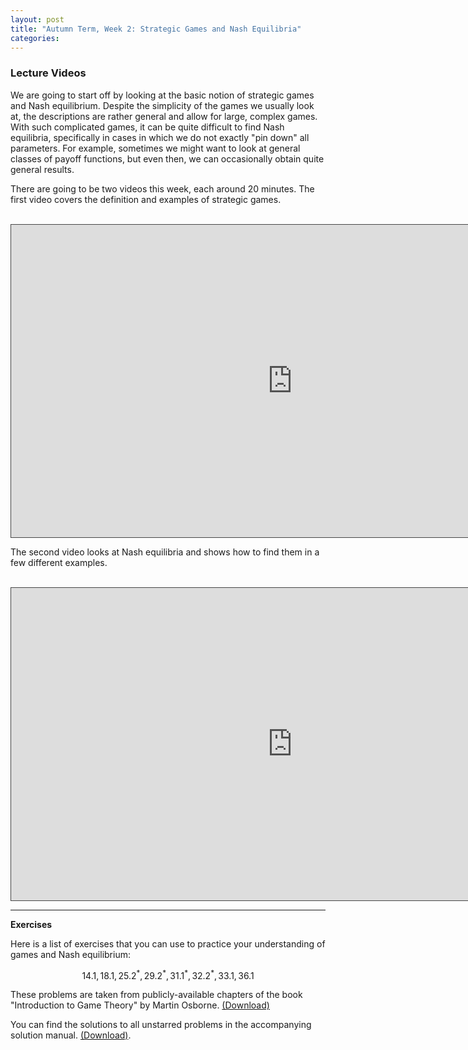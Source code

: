 ```yaml
---
layout: post
title: "Autumn Term, Week 2: Strategic Games and Nash Equilibria"
categories: 
---
```



### Lecture Videos

We are going to start off by looking at the basic notion of strategic games and Nash equilibrium. Despite the simplicity of the games we usually look at, the descriptions are rather general and allow for large, complex games. With such complicated games, it can be quite difficult to find Nash equilibria, specifically in cases in which we do not exactly "pin down" all parameters. For example, sometimes we might want to look at general classes of payoff functions, but even then, we can occasionally obtain quite general results. 

There are going to be two videos this week, each around 20 minutes. The first video covers the definition and examples of strategic games. 
<br><br>

<iframe src="https://york.cloud.panopto.eu/Panopto/Pages/Embed.aspx?id=4e87ba13-ee55-482a-ac46-adb401469b31&autoplay=false&offerviewer=true&showtitle=true&showbrand=false&captions=false&interactivity=all"
align="center"
height="500" width="900" 
style="border: 1px solid #464646;" 
allowfullscreen allow="autoplay">
</iframe>

<br>

The second video looks at Nash equilibria and shows how to find them in a few different examples. 
<br><br>
<iframe src="https://york.cloud.panopto.eu/Panopto/Pages/Embed.aspx?id=e1ee0f19-226d-46c8-bd28-adb401543c82&autoplay=false&offerviewer=true&showtitle=true&showbrand=false&captions=false&interactivity=all" height="500" width="900" style="border: 1px solid #464646;" allowfullscreen allow="autoplay">
</iframe>


---

**Exercises**

Here is a list of exercises that you can use to practice your understanding of games and Nash equilibrium:

$$14.1, 18.1, 25.2^*, 29.2^{*}, 31.1^{*}, 32.2^{*}, 33.1,36.1$$

These problems are taken  from publicly-available chapters of the book "Introduction to Game Theory" by Martin Osborne. [(Download)](https://www.economics.utoronto.ca/osborne/igt/nash.pdf) 


You can find the solutions to all unstarred problems in the accompanying solution manual. [(Download)](https://www.economics.utoronto.ca/osborne/igt/solsp5.pdf).

 
